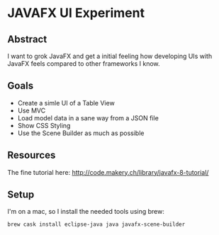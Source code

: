 JAVAFX UI Experiment
====================


Abstract
--------

I want to grok JavaFX and get a initial feeling how developing UIs
with JavaFX feels compared to other frameworks I know.

Goals
-----

- Create a simle UI of a Table View
- Use MVC
- Load model data in a sane way from a JSON file
- Show CSS Styling
- Use the Scene Builder as much as possible

Resources
---------

The fine tutorial here: http://code.makery.ch/library/javafx-8-tutorial/

Setup
-----

I'm on a mac, so I install the needed tools using brew:


	brew cask install eclipse-java java javafx-scene-builder